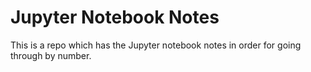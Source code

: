 # Jupyter Notebook Notes

This is a repo which has the Jupyter notebook notes in order for going through by number.
